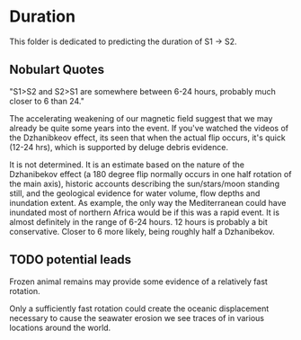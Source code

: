 # Duration

This folder is dedicated to predicting the duration of S1 -> S2.

## Nobulart Quotes

"S1>S2 and S2>S1 are somewhere between 6-24 hours, probably much closer to 6 than 24."

The accelerating weakening of our magnetic field suggest that we may already be quite some years into the event. If you've watched the videos of the Dzhanibkeov effect, its seen that when the actual flip occurs, it's quick (12-24 hrs), which is supported by deluge debris evidence.

It is not determined. It is an estimate based on the nature of the Dzhanibekov effect (a 180 degree flip normally occurs in one half rotation of the main axis), historic accounts describing the sun/stars/moon standing still, and the geological evidence for water volume, flow depths and inundation extent. As example, the only way the Mediterranean could have inundated most of northern Africa would be if this was a rapid event. It is almost definitely in the range of 6-24 hours. 12 hours is probably a bit conservative. Closer to 6 more likely, being roughly half a Dzhanibekov.

## TODO potential leads

Frozen animal remains may provide some evidence of a relatively fast rotation.

Only a sufficiently fast rotation could create the oceanic displacement necessary to cause the seawater erosion we see traces of in various locations around the world.